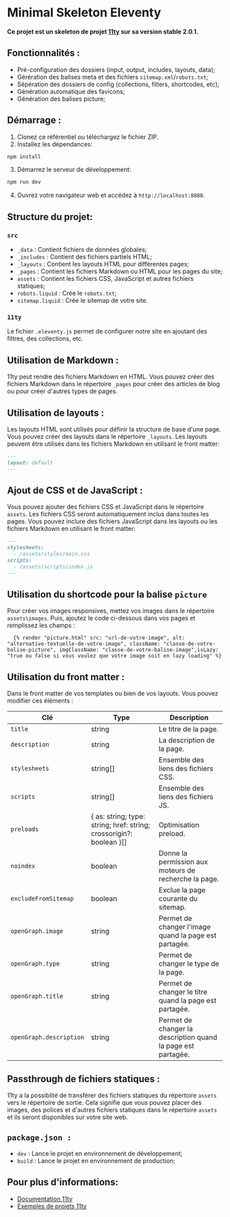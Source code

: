 # Minimal Skeleton Eleventy

**Ce projet est un skeleton de projet [11ty](https://www.11ty.dev/) sur sa version stable 2.0.1.**

## Fonctionnalités :

- Pré-configuration des dossiers (input, output, includes, layouts, data);
- Gérération des balises meta et des fichiers `sitemap.xml`/`robots.txt`;
- Sépération des dossiers de config (collections, filters, shortcodes, etc);
- Génération automatique des favicons;
- Génération des balises picture;

## Démarrage :

1. Clonez ce référentiel ou téléchargez le fichier ZIP.
2. Installez les dépendances:

```bash
npm install
```

3. Démarrez le serveur de développement:

```bash
npm run dev
```

4. Ouvrez votre navigateur web et accédez à `http://localhost:8080`.

## Structure du projet:

### `src`

- `_data` : Contient fichiers de données globales;
- `_includes` : Contient des fichiers partiels HTML;
- `_layouts` : Contient les layouts HTML pour différentes pages;
- `_pages` : Contient les fichiers Markdown ou HTML pour les pages du site;
- `assets` : Contient les fichiers CSS, JavaScript et autres fichiers statiques;
- `robots.liquid` : Crée le `robots.txt`;
- `sitemap.liquid` : Crée le sitemap de votre site.

### `11ty`

Le fichier `.eleventy.js` permet de configurer notre site en ajoutant des filtres, des collections, etc.

## Utilisation de Markdown :

11ty peut rendre des fichiers Markdown en HTML. Vous pouvez créer des fichiers Markdown dans le répertoire `_pages` pour créer des articles de blog ou pour créer d'autres types de pages.

## Utilisation de layouts :

Les layouts HTML sont utilisés pour définir la structure de base d'une page. Vous pouvez créer des layouts dans le répertoire `_layouts`. Les layouts peuvent être utilisés dans les fichiers Markdown en utilisant le front matter:

```markdown
---
layout: default
---
```

## Ajout de CSS et de JavaScript :

Vous pouvez ajouter des fichiers CSS et JavaScript dans le répertoire `assets`. Les fichiers CSS seront automatiquement inclus dans toutes les pages. Vous pouvez inclure des fichiers JavaScript dans les layouts ou les fichiers Markdown en utilisant le front matter:

```markdown
---
stylesheets:
  - /assets/styles/main.css
scripts:
  - /assets/scripts/index.js
---
```

## Utilisation du shortcode pour la balise `picture`

Pour créer vos images responsives, mettez vos images dans le répertoire `assets\images`. Puis, ajoutez le code ci-dessous dans vos pages et remplissez les champs :

```liquid
  {% render "picture.html" src: "url-de-votre-image", alt: "alternative-textuelle-de-votre-image", className: "classe-de-votre-balise-picture", imgClassName: "classe-de-votre-balise-image",isLazy: "true ou false si vous voulez que votre image soit en lazy loading" %}
```

## Utilisation du front matter :

Dans le front matter de vos templates ou bien de vos layouts. Vous pouvez modifier ces éléments :

| **Clé**                 | **Type**                                                            | **Description**                                              |
| ----------------------- | ------------------------------------------------------------------- | ------------------------------------------------------------ |
| `title`                 | string                                                              | Le titre de la page.                                         |
| `description`           | string                                                              | La description de la page.                                   |
| `stylesheets`           | string[]                                                            | Ensemble des liens des fichiers CSS.                         |
| `scripts`               | string[]                                                            | Ensemble des liens des fichiers JS.                          |
| `preloads`              | { as: string; type: string; href: string; crossorigin?: boolean }[] | Optimisation preload.                                        |
| `noindex`               | boolean                                                             | Donne la permission aux moteurs de recherche la page.        |
| `excludeFromSitemap`    | boolean                                                             | Exclue la page courante du sitemap.                          |
| `openGraph.image`       | string                                                              | Permet de changer l'image quand la page est partagée.        |
| `openGraph.type`        | string                                                              | Permet de changer le type de la page.                        |
| `openGraph.title`       | string                                                              | Permet de changer le titre quand la page est partagée.       |
| `openGraph.description` | string                                                              | Permet de changer la description quand la page est partagée. |

## Passthrough de fichiers statiques :

11ty a la possiblité de transférer des fichiers statiques du répertoire `assets` vers le répertoire de sortie. Cela signifie que vous pouvez placer des images, des polices et d'autres fichiers statiques dans le répertoire `assets` et ils seront disponibles sur votre site web.

## `package.json :`

- `dev` : Lance le projet en environnement de développement;
- `build` : Lance le projet en environnement de production;

## Pour plus d'informations:

- [Documentation 11ty](https://www.11ty.dev/docs/local-installation/)
- [Exemples de projets 11ty](https://github.com/11ty)
